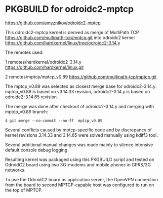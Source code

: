 # PKGBUILD for odroidc2-mptcp 

https://github.com/amyznikov/odroidc2-mptcp

This odroidc2-mptcp kernel is derived as merge of MultiPath TCP https://github.com/multipath-tcp/mptcp.git into odroidc2 kernel https://github.com/hardkernel/linux/tree/odroidc2-3.14.y

The remotes used:

 1  remotes/hardkernel/odroidc2-3.14.y https://github.com/hardkernel/linux.git
 
 
 2  remotes/mptcp/mptcp_v0.89 https://github.com/multipath-tcp/mptcp.git
 


The mptcp_v0.89 was selected as closest merge base for odroidc2-3.14.y: mptcp_v0.89 is based on v3.14.33 revision, 
odroidc2-3.14.y is based on odroidc2-3.14.65 revision.

The merge was done after checkout of odroidc2-3.14.y and merging with mptcp_v0.89 branch:

```
$ git merge --no-commit --no-ff  mptcp_v0.89 
```


Several conflicts caused by mptcp-specific code and by discrepancy of kernel revisions 3.14.33 and 3.14.65 were solved manually 
using kdiff3 tool.

Several additional manual changes was made mainly to silence intensive default console debug logging.


Resulting kernel was packaged using this PKGBUILD script 
and tested on OdroidC2 board using two 3G-modems and mobile phones in GPRS/3G networks.

To use the OdroidC2 board as application server, the OpenVPN connection from the board to second MPTCP-capable host was configured to run on the top of MPTCP.







